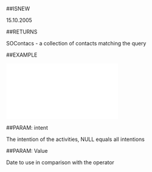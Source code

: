
##ISNEW

15.10.2005


##RETURNS

SOContacs - a collection of contacts matching the query


##EXAMPLE



![](..\..\Examples\vbs\SOFind.ContactsWithLastDoByActivity.vbs.txt)


##PARAM: intent

The intention of the activities, NULL equals all intentions


##PARAM: Value

Date to use in comparison with the operator

